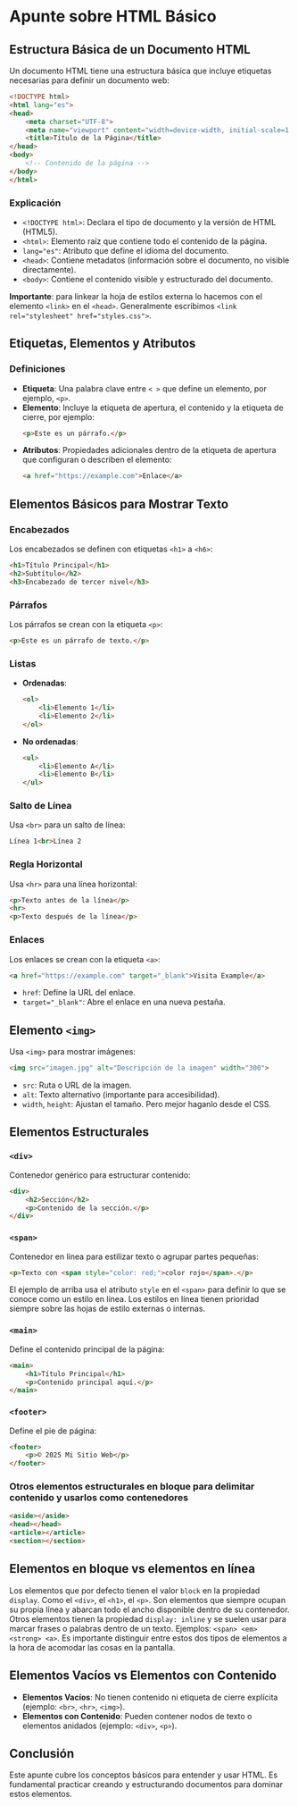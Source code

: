 # Apunte sobre HTML Básico

## Estructura Básica de un Documento HTML
Un documento HTML tiene una estructura básica que incluye etiquetas necesarias para definir un documento web:

```html
<!DOCTYPE html>
<html lang="es">
<head>
    <meta charset="UTF-8">
    <meta name="viewport" content="width=device-width, initial-scale=1.0">
    <title>Título de la Página</title>
</head>
<body>
    <!-- Contenido de la página -->
</body>
</html>
```

### Explicación
- `<!DOCTYPE html>`: Declara el tipo de documento y la versión de HTML (HTML5).
- `<html>`: Elemento raíz que contiene todo el contenido de la página.
- `lang="es"`: Atributo que define el idioma del documento.
- `<head>`: Contiene metadatos (información sobre el documento, no visible directamente).
- `<body>`: Contiene el contenido visible y estructurado del documento.

**Importante**: para linkear la hoja de estilos externa lo hacemos con el elemento `<link>` en el `<head>`. Generalmente escribimos `<link rel="stylesheet" href="styles.css">`.

## Etiquetas, Elementos y Atributos
### Definiciones
- **Etiqueta**: Una palabra clave entre `< >` que define un elemento, por ejemplo, `<p>`.
- **Elemento**: Incluye la etiqueta de apertura, el contenido y la etiqueta de cierre, por ejemplo:
  ```html
  <p>Este es un párrafo.</p>
  ```
- **Atributos**: Propiedades adicionales dentro de la etiqueta de apertura que configuran o describen el elemento:
  ```html
  <a href="https://example.com">Enlace</a>
  ```

## Elementos Básicos para Mostrar Texto

### Encabezados
Los encabezados se definen con etiquetas `<h1>` a `<h6>`:
```html
<h1>Título Principal</h1>
<h2>Subtítulo</h2>
<h3>Encabezado de tercer nivel</h3>
```

### Párrafos
Los párrafos se crean con la etiqueta `<p>`:
```html
<p>Este es un párrafo de texto.</p>
```

### Listas
- **Ordenadas**:
  ```html
  <ol>
      <li>Elemento 1</li>
      <li>Elemento 2</li>
  </ol>
  ```
- **No ordenadas**:
  ```html
  <ul>
      <li>Elemento A</li>
      <li>Elemento B</li>
  </ul>
  ```

### Salto de Línea
Usa `<br>` para un salto de línea:
```html
Línea 1<br>Línea 2
```

### Regla Horizontal
Usa `<hr>` para una línea horizontal:
```html
<p>Texto antes de la línea</p>
<hr>
<p>Texto después de la línea</p>
```

### Enlaces
Los enlaces se crean con la etiqueta `<a>`:
```html
<a href="https://example.com" target="_blank">Visita Example</a>
```
- `href`: Define la URL del enlace.
- `target="_blank"`: Abre el enlace en una nueva pestaña.

## Elemento `<img>`
Usa `<img>` para mostrar imágenes:
```html
<img src="imagen.jpg" alt="Descripción de la imagen" width="300">
```
- `src`: Ruta o URL de la imagen.
- `alt`: Texto alternativo (importante para accesibilidad).
- `width`, `height`: Ajustan el tamaño. Pero mejor haganlo desde el CSS.

## Elementos Estructurales
### `<div>`
Contenedor genérico para estructurar contenido:
```html
<div>
    <h2>Sección</h2>
    <p>Contenido de la sección.</p>
</div>
```

### `<span>`
Contenedor en línea para estilizar texto o agrupar partes pequeñas:
```html
<p>Texto con <span style="color: red;">color rojo</span>.</p>
```

El ejemplo de arriba usa el atributo `style` en el `<span>` para definir lo que se conoce como un estilo en línea.
Los estilos en línea tienen prioridad siempre sobre las hojas de estilo externas o internas.

### `<main>`
Define el contenido principal de la página:
```html
<main>
    <h1>Título Principal</h1>
    <p>Contenido principal aquí.</p>
</main>
```

### `<footer>`
Define el pie de página:
```html
<footer>
    <p>© 2025 Mi Sitio Web</p>
</footer>
```

### Otros elementos estructurales en bloque para delimitar contenido y usarlos como contenedores

```html
<aside></aside>
<head></head>
<article></article>
<section></section>
```

## Elementos en bloque vs elementos en línea

Los elementos que por defecto tienen el valor `block` en la propiedad `display`. Como el `<div>`, el `<h1>`, el `<p>`. Son elementos que siempre ocupan su propia línea y abarcan todo el ancho disponible dentro de su contenedor.
Otros elementos tienen la propiedad `display: inline` y se suelen usar para marcar frases o palabras dentro de un texto. Ejemplos: `<span> <em> <strong> <a>`. Es importante distinguir entre estos dos tipos de elementos a la hora de acomodar las cosas en la pantalla.

## Elementos Vacíos vs Elementos con Contenido
- **Elementos Vacíos**: No tienen contenido ni etiqueta de cierre explícita (ejemplo: `<br>`, `<hr>`, `<img>`).
- **Elementos con Contenido**: Pueden contener nodos de texto o elementos anidados (ejemplo: `<div>`, `<p>`).

## Conclusión
Este apunte cubre los conceptos básicos para entender y usar HTML. Es fundamental practicar creando y estructurando documentos para dominar estos elementos.
